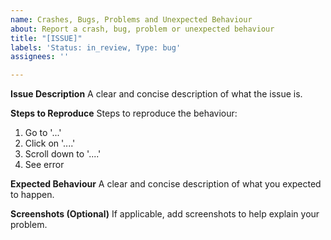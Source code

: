 ```yaml
---
name: Crashes, Bugs, Problems and Unexpected Behaviour
about: Report a crash, bug, problem or unexpected behaviour
title: "[ISSUE]"
labels: 'Status: in_review, Type: bug'
assignees: ''

---
```


**Issue Description**
A clear and concise description of what the issue is.

**Steps to Reproduce**
Steps to reproduce the behaviour:
1. Go to '...'
2. Click on '....'
3. Scroll down to '....'
4. See error

**Expected Behaviour**
A clear and concise description of what you expected to happen.

**Screenshots (Optional)**
If applicable, add screenshots to help explain your problem.
